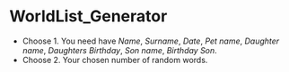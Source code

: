 # WorldList_Generator
* Choose 1.
You need have *Name*, *Surname*, *Date*, *Pet name*, *Daughter name*, *Daughters Birthday*, *Son name*, *Birthday Son*.
* Choose 2.
Your chosen number of random words.

